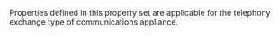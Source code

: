 Properties defined in this property set are applicable for the telephony exchange type of communications appliance.

